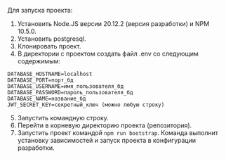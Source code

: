 Для запуска проекта:
1. Установить Node.JS версии 20.12.2 (версия разработки) и NPM 10.5.0.
2. Установить postgresql.
3. Клонировать проект.
4. В директории с проектом создать файл .env со следующим содержимым:

```
DATABASE_HOSTNAME=localhost
DATABASE_PORT=порт_бд
DATABASE_USERNAME=имя_пользователя_бд
DATABASE_PASSWORD=пароль_пользователя_бд
DATABASE_NAME=название_бд
JWT_SECRET_KEY=секретный_ключ (можно любую строку)
```

5. Запустить командную строку.
6. Перейти в корневую директорию проекта (репозитория).
7. Запустить проект командой `npm run bootstrap`. Команда выполнит установку зависимостей и запуск проекта в конфигурации разработки.
